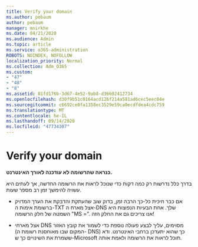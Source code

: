 ```yaml
---
title: Verify your domain
ms.author: pebaum
author: pebaum
manager: mnirkhe
ms.date: 04/21/2020
ms.audience: Admin
ms.topic: article
ms.service: o365-administration
ROBOTS: NOINDEX, NOFOLLOW
localization_priority: Normal
ms.collection: Adm_O365
ms.custom:
- "47"
- "48"
- "8"
ms.assetid: 81fd176b-3d67-4e52-9ab8-d36602412734
ms.openlocfilehash: d30f9b51c0164acd126f214a581ad6cec5eec04e
ms.sourcegitcommit: c6692ce0fa1358ec3529e59ca0ecdfdea4cdc759
ms.translationtype: MT
ms.contentlocale: he-IL
ms.lasthandoff: 09/14/2020
ms.locfileid: "47734307"
---
```

# <a name="verify-your-domain"></a>Verify your domain

 **כנראה שהרשומה לא עודכנה לאורך האינטרנט.**
  
בדרך כלל נדרשות רק כמה דקות כדי שנוכל לראות את הרשומה החדשה, אך לעתים היא עשויה להימשך זמן רב מספר שעות. 
  
- אם כבר חיכית כל-כך הרבה זמן, בדוק שוב שהעתקת והדבקת את הערך המדויק ברשומת אימות ה-TXT אצל מארח ה-DNS שלך. אחת הבעיות הנפוצות היא השמטה של חלק הרשומה "‎MS =‎". אנו צריכים גם את החלק הזה!

- אצל מארחי DNS מסוימים, עליך לבצע פעולה נוספת כדי לשמור את קובץ האזור (המקום שבו מאוחסנת רשומת ה- DNS) כך שהוא יתעדכן ברחבי האינטרנט. ודא ששמרת את השינויים כך ש-Microsoft תוכל לראות את הרשומה ולאמת אותה.
